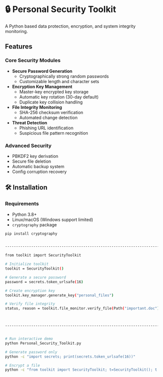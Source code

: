 # 🔒 Personal Security Toolkit

A Python based data protection, encryption, and system integrity monitoring.

## Features

### Core Security Modules
- **Secure Password Generation**
  - Cryptographically strong random passwords
  - Customizable length and character sets
- **Encryption Key Management**
  - Master-key encrypted key storage
  - Automatic key rotation (30-day default)
  - Duplicate key collision handling
- **File Integrity Monitoring**
  - SHA-256 checksum verification
  - Automated change detection
- **Threat Detection**
  - Phishing URL identification
  - Suspicious file pattern recognition

### Advanced Security
- PBKDF2 key derivation
- Secure file deletion
- Automatic backup system
- Config corruption recovery

## 🛠️ Installation

### Requirements
- Python 3.8+
- Linux/macOS (Windows support limited)
- `cryptography` package

```bash
pip install cryptography


-----------------------------------------------------------------------------

from toolkit import SecurityToolkit

# Initialize toolkit
toolkit = SecurityToolkit()

# Generate a secure password
password = secrets.token_urlsafe(16)

# Create encryption key
toolkit.key_manager.generate_key("personal_files")

# Verify file integrity
status, reason = toolkit.file_monitor.verify_file(Path("important.doc"))



------------------------------------------------------------------------------


# Run interactive demo
python Personal_Security_Toolkit.py

# Generate password only
python -c "import secrets; print(secrets.token_urlsafe(16))"

# Encrypt a file
python -c "from toolkit import SecurityToolkit; t=SecurityToolkit(); t.encrypt_file('private.txt', 'mykey')"
